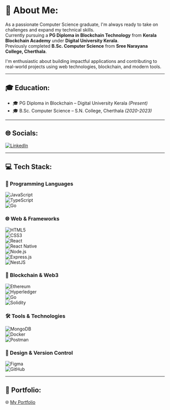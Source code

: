 # 💫 About Me:
As a passionate Computer Science graduate, I'm always ready to take on challenges and expand my technical skills.  
Currently pursuing a **PG Diploma in Blockchain Technology** from **Kerala Blockchain Academy** under **Digital University Kerala**.  
Previously completed **B.Sc. Computer Science** from **Sree Narayana College, Cherthala**.

I'm enthusiastic about building impactful applications and contributing to real-world projects using web technologies, blockchain, and modern tools.

---

## 🎓 Education:
- 🎓 PG Diploma in Blockchain – Digital University Kerala *(Present)*
- 🎓 B.Sc. Computer Science – S.N. College, Cherthala *(2020-2023)*

---

## 🌐 Socials:
[![LinkedIn](https://img.shields.io/badge/LinkedIn-%230077B5.svg?logo=linkedin&logoColor=white)](https://www.linkedin.com/in/kanya03)  

---

## 💻 Tech Stack:

### 🧠 Programming Languages  
![JavaScript](https://img.shields.io/badge/javascript-%23323330.svg?style=for-the-badge&logo=javascript&logoColor=%23F7DF1E)  
![TypeScript](https://img.shields.io/badge/typescript-%23007ACC.svg?style=for-the-badge&logo=typescript&logoColor=white)  
![Go](https://img.shields.io/badge/go-%2300ADD8.svg?style=for-the-badge&logo=go&logoColor=white)  

### 🌐 Web & Frameworks  
![HTML5](https://img.shields.io/badge/html5-%23E34F26.svg?style=for-the-badge&logo=html5&logoColor=white)  
![CSS3](https://img.shields.io/badge/css3-%231572B6.svg?style=for-the-badge&logo=css3&logoColor=white)  
![React](https://img.shields.io/badge/react-%2320232a.svg?style=for-the-badge&logo=react&logoColor=%2361DAFB)  
![React Native](https://img.shields.io/badge/react--native-%2320232a.svg?style=for-the-badge&logo=react&logoColor=%2361DAFB)  
![Node.js](https://img.shields.io/badge/node.js-%23339933.svg?style=for-the-badge&logo=nodedotjs&logoColor=white)  
![Express.js](https://img.shields.io/badge/express.js-%23404d59.svg?style=for-the-badge&logo=express&logoColor=white)  
![NestJS](https://img.shields.io/badge/nestjs-%23E0234E.svg?style=for-the-badge&logo=nestjs&logoColor=white)  

### 🔗 Blockchain & Web3  
![Ethereum](https://img.shields.io/badge/ethereum-%23323330.svg?style=for-the-badge&logo=ethereum&logoColor=white)  
![Hyperledger](https://img.shields.io/badge/hyperledger-%2300b5e2.svg?style=for-the-badge&logo=hyperledger&logoColor=white)  
![Go](https://img.shields.io/badge/go-%2300ADD8.svg?style=for-the-badge&logo=go&logoColor=white)  
![Solidity](https://img.shields.io/badge/solidity-%23363636.svg?style=for-the-badge&logo=solidity&logoColor=white)  

### 🛠️ Tools & Technologies  
![MongoDB](https://img.shields.io/badge/mongodb-%2347A248.svg?style=for-the-badge&logo=mongodb&logoColor=white)  
![Docker](https://img.shields.io/badge/docker-%230db7ed.svg?style=for-the-badge&logo=docker&logoColor=white)  
![Postman](https://img.shields.io/badge/postman-%23FF6C37.svg?style=for-the-badge&logo=postman&logoColor=white)  

### 🎨 Design & Version Control  
![Figma](https://img.shields.io/badge/figma-%23F24E1E.svg?style=for-the-badge&logo=figma&logoColor=white)  
![GitHub](https://img.shields.io/badge/github-%23121011.svg?style=for-the-badge&logo=github&logoColor=white)  


---

## 🔗 Portfolio:
🌐 [My Portfolio](#) 

